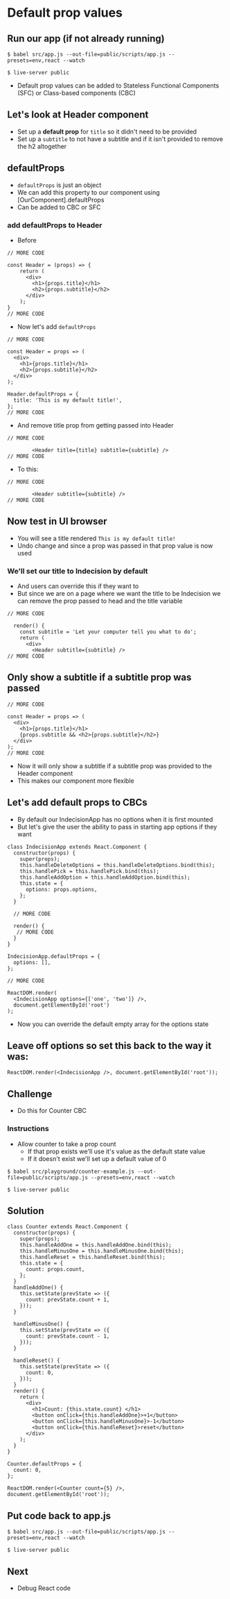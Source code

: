 # Default prop values
## Run our app (if not already running)

`$ babel src/app.js --out-file=public/scripts/app.js --presets=env,react --watch`

`$ live-server public`

* Default prop values can be added to Stateless Functional Components (SFC) or Class-based components (CBC)

## Let's look at Header component
* Set up a **default prop** for `title` so it didn't need to be provided
* Set up a `subtitle` to not have a subtitle and if it isn't provided to remove the h2 altogether

## defaultProps
* `defaultProps` is just an object
* We can add this property to our component using [OurComponent].defaultProps
* Can be added to CBC or SFC

### add defaultProps to Header
* Before

```
// MORE CODE

const Header = (props) => {
    return (
      <div>
        <h1>{props.title}</h1>
        <h2>{props.subtitle}</h2>
      </div>
    );
}
// MORE CODE
```

* Now let's add `defaultProps`

```
// MORE CODE

const Header = props => (
  <div>
    <h1>{props.title}</h1>
    <h2>{props.subtitle}</h2>
  </div>
);

Header.defaultProps = {
  title: 'This is my default title!',
};
// MORE CODE
```

* And remove title prop from getting passed into Header

```
// MORE CODE

        <Header title={title} subtitle={subtitle} />
// MORE CODE
```

* To this:

```
// MORE CODE

        <Header subtitle={subtitle} />
// MORE CODE
```

## Now test in UI browser
* You will see a title rendered `This is my default title!`
* Undo change and since a prop was passed in that prop value is now used

### We'll set our title to Indecision by default
* And users can override this if they want to
* But since we are on a page where we want the title to be Indecision we can remove the prop passed to head and the title variable

```
// MORE CODE

  render() {
    const subtitle = 'Let your computer tell you what to do';
    return (
      <div>
        <Header subtitle={subtitle} />
// MORE CODE
```

## Only show a subtitle if a subtitle prop was passed
```
// MORE CODE

const Header = props => (
  <div>
    <h1>{props.title}</h1>
    {props.subtitle && <h2>{props.subtitle}</h2>}
  </div>
);
// MORE CODE
```

* Now it will only show a subtitle if a subtitle prop was provided to the Header component
* This makes our component more flexible

## Let's add default props to CBCs
* By default our IndecisionApp has no options when it is first mounted
* But let's give the user the ability to pass in starting app options if they want

```
class IndecisionApp extends React.Component {
  constructor(props) {
    super(props);
    this.handleDeleteOptions = this.handleDeleteOptions.bind(this);
    this.handlePick = this.handlePick.bind(this);
    this.handleAddOption = this.handleAddOption.bind(this);
    this.state = {
      options: props.options,
    };
  }

  // MORE CODE

  render() {
   // MORE CODE
  }
}

IndecisionApp.defaultProps = {
  options: [],
};

// MORE CODE

ReactDOM.render(
  <IndecisionApp options={['one', 'two']} />,
  document.getElementById('root')
);
```

* Now you can override the default empty array for the options state

## Leave off options so set this back to the way it was:
```
ReactDOM.render(<IndecisionApp />, document.getElementById('root'));
```

## Challenge
* Do this for Counter CBC

### Instructions
* Allow counter to take a prop count
  - If that prop exists we'll use it's value as the default state value
  - If it doesn't exist we'll set up a default value of 0

`$ babel src/playground/counter-example.js --out-file=public/scripts/app.js --presets=env,react --watch`

`$ live-server public`

## Solution
```
class Counter extends React.Component {
  constructor(props) {
    super(props);
    this.handleAddOne = this.handleAddOne.bind(this);
    this.handleMinusOne = this.handleMinusOne.bind(this);
    this.handleReset = this.handleReset.bind(this);
    this.state = {
      count: props.count,
    };
  }
  handleAddOne() {
    this.setState(prevState => ({
      count: prevState.count + 1,
    }));
  }

  handleMinusOne() {
    this.setState(prevState => ({
      count: prevState.count - 1,
    }));
  }

  handleReset() {
    this.setState(prevState => ({
      count: 0,
    }));
  }
  render() {
    return (
      <div>
        <h1>Count: {this.state.count} </h1>
        <button onClick={this.handleAddOne}>+1</button>
        <button onClick={this.handleMinusOne}>-1</button>
        <button onClick={this.handleReset}>reset</button>
      </div>
    );
  }
}

Counter.defaultProps = {
  count: 0,
};

ReactDOM.render(<Counter count={5} />, document.getElementById('root'));
```

## Put code back to app.js
`$ babel src/app.js --out-file=public/scripts/app.js --presets=env,react --watch`

`$ live-server public`

## Next
* Debug React code
